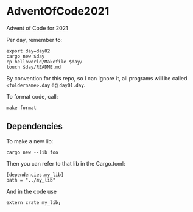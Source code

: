 # AdventOfCode2021
Advent of Code for 2021

Per day, remember to:
```
export day=day02
cargo new $day
cp helloworld/Makefile $day/
touch $day/README.md
```

By convention for this repo, so I can ignore it, all programs will be called `<foldername>.day` eg `day01.day`.

To format code, call:

```
make format
```

## Dependencies

To make a new lib:

```
cargo new --lib foo
```

Then you can refer to that lib in the Cargo.toml:

```
[dependencies.my_lib]
path = "../my_lib"
```

And in the code use
```
extern crate my_lib;
```